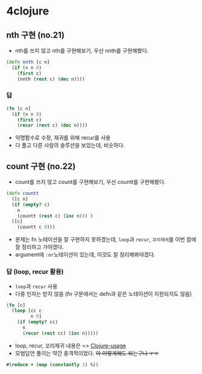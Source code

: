 # 4clojure

## nth 구현 \(no.21\)

* nth를 쓰지 않고 nth를 구현해보기, 우선 nnth를 구현해봤다.

```clojure
(defn nnth [c n]
  (if (= n 0)
    (first c)
    (nnth (rest c) (dec n))))
```

### 답

```clojure
(fn [c n]
  (if (= n 0)
    (first c)
    (recur (rest c) (dec n))))
```

* 익명함수로 수정, 재귀를 위해 recur를 사용
* 다 풀고 다른 사람의 솔루션을 보았는데, 비슷하다.

## count 구현 \(no.22\)

* count를 쓰지 않고 count를 구현해보기, 우선 countt를 구현해봤다.

```clojure
(defn countt
  ([c n]
  (if (empty? c)
    n
    (countt (rest c) (inc n))) )
  ([c]
    (countt c 0)))
```

* 문제는 fn 노테이션을 잘 구현하지 못하겠는데, `loop`과 `recur`, `꼬리재귀`를 이번 참에 잘 정리하고 가야겠다.
* argument에 `:or`노테이션이 있는데, 이것도 잘 정리해봐야겠다.

### 답 (loop, recur 활용)

* `loop`과 `recur` 사용
* 다중 인자는 받지 않음 (fn 구문에서는 defn과 같은 노테이션이 지원되지도 않음)

```clojure
(fn [c]
  (loop [cc c
         n 0]
    (if (empty? cc)
      n
      (recur (rest cc) (inc n)))))
```

* loop, recur, 꼬리재귀 내용은 => [Clojure-usage](https://dalzony.gitbooks.io/til/content/clojure/usage.html)
* 모범답안 풀이는 약간 충격적이었다. ~~아 이렇게해도 되는구나 ㅜㅜ~~

```clojure
#(reduce + (map (constantly 1) %))
```
